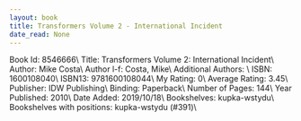 ```yaml
---
layout: book
title: Transformers Volume 2 - International Incident
date_read: None
---
```


Book Id: 8546666\ 
Title: Transformers Volume 2: International Incident\ 
Author: Mike Costa\ 
Author l-f: Costa, Mike\ 
Additional Authors: \ 
ISBN: 1600108040\ 
ISBN13: 9781600108044\ 
My Rating: 0\ 
Average Rating: 3.45\ 
Publisher: IDW Publishing\ 
Binding: Paperback\ 
Number of Pages: 144\ 
Year Published: 2010\ 
Date Added: 2019/10/18\ 
Bookshelves: kupka-wstydu\ 
Bookshelves with positions: kupka-wstydu (#391)\ 

